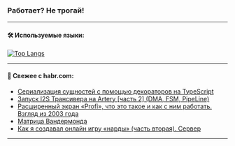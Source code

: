 ### Работает? Не трогай!

---
<!--
#### 🛠️ Technical stack:

![Java](https://img.shields.io/badge/Java-informational?logo=Oracle&style=flat&logoColor=white&color=FF4500)
![Kotlin](https://img.shields.io/badge/Kotlin-informational?logo=Kotlin&style=flat&logoColor=white&color=774D97)
![TS](https://img.shields.io/badge/TypeScript-informational?logo=typeScript&style=flat&logoColor=black&color=017acc)
![Python](https://img.shields.io/badge/Python-informational?logo=Python&style=flat&logoColor=black&color=ffdd54) <br>
![Spring](https://img.shields.io/badge/Spring-informational?logo=Spring&style=flat&logoColor=white&color=6DB33F) 
![SpringBoot](https://img.shields.io/badge/SpringBoot-informational?logo=SpringBoot&style=flat&logoColor=white&color=6DB33F)
![Nest](https://img.shields.io/badge/NestJS-informational?logo=NestJS&style=flat&logoColor=white&color=E0234E) 
![NodeJS](https://img.shields.io/badge/NodeJS-informational?logo=node.js&style=flat&logoColor=white&color=70A760)<br>
![PostgreSQL](https://img.shields.io/badge/PostgreSQL-informational?logo=PostgreSQL&style=flat&logoColor=white&color=DAA520)
![MongoDB](https://img.shields.io/badge/MongoDB-informational?logo=MongoDB&style=flat&logoColor=white&color=870000)
![Apache](https://img.shields.io/badge/Apache-informational?logo=apache&style=flat&logoColor=white&color=f74e28)

___ 
-->

#### 🛠️ Используемые языки:

[![Top Langs](https://github-readme-stats-u2qms2cxw-advtsettinggmailcoms-projects.vercel.app/api/top-langs/?username=zloylis&langs_count=10&hide_title=true&title_color=e6edf3&size_weight=0.5&count_weight=0.5&layout=compact&hide_progress=true&hide_border=true&theme=dracula)](https://github.com/zloylis)

<!---


####  :octocat:&nbsp;&nbsp; Статистика:

![GitHub stats](https://github-readme-stats-u2qms2cxw-advtsettinggmailcoms-projects.vercel.app/api?username=zloylis&show_icons=true&hide_border=true&theme=dracula&title_color=e6edf3&include_all_commits=true&count_private=true&hide_rank=false&hide_title=true&rank_icon=github)
-->
---

#### 💬 Свежее с habr.com:

<!-- BLOG-POST-LIST:START -->
- [Сериализация сущностей с помощью декораторов на TypeScript](https://habr.com/ru/articles/836746/?utm_source=habrahabr&utm_medium=rss&utm_campaign=836746)
- [Запуск I2S Трансивера на Artery [часть 2] &lpar;DMA, FSM, PipeLine&rpar;](https://habr.com/ru/articles/834304/?utm_source=habrahabr&utm_medium=rss&utm_campaign=834304)
- [Расширенный экран «Profi», что это такое и как с ним работать. Взгляд из 2003 года](https://habr.com/ru/articles/836740/?utm_source=habrahabr&utm_medium=rss&utm_campaign=836740)
- [Матрица Вандермонда](https://habr.com/ru/articles/836738/?utm_source=habrahabr&utm_medium=rss&utm_campaign=836738)
- [Как я создавал онлайн игру «нарды» &lpar;часть вторая&rpar;. Сервер](https://habr.com/ru/articles/836698/?utm_source=habrahabr&utm_medium=rss&utm_campaign=836698)
<!-- BLOG-POST-LIST:END -->

---
